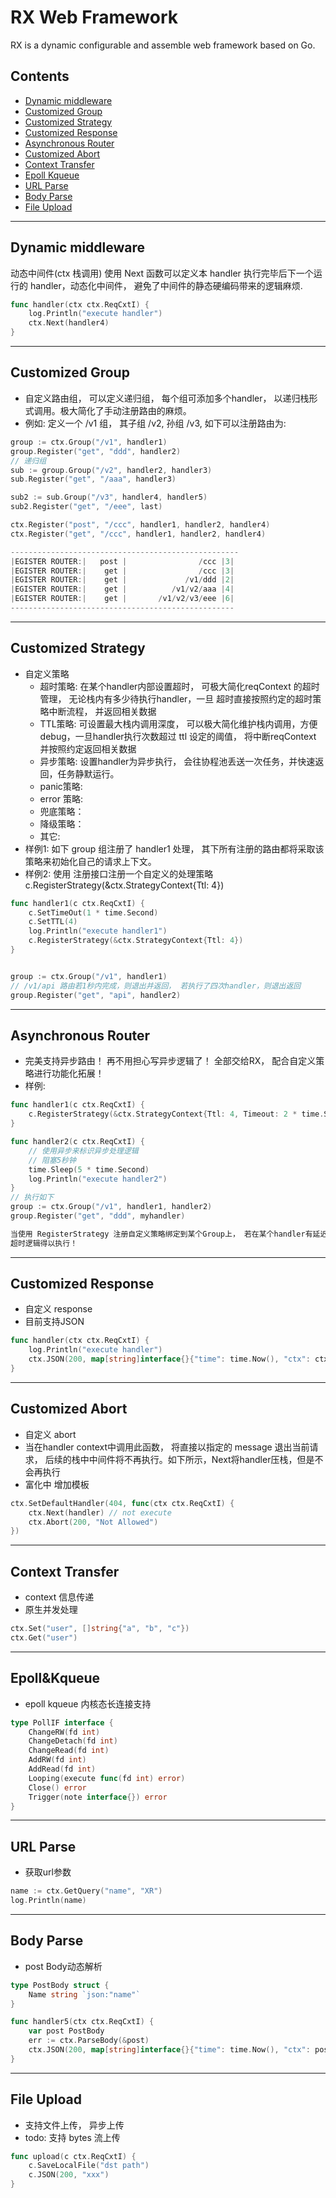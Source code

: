 # RX Web Framework

RX is a dynamic configurable and assemble web framework based on Go.


## Contents
- [Dynamic middleware](#Dynamic-middleware)
- [Customized Group](#Customized-Group)
- [Customized Strategy](#Customized-Strategy)
- [Customized Response](#Customized-Response)
- [Asynchronous Router](#Asynchronous-Router)
- [Customized Abort](#Customized-abort)
- [Context Transfer](#Context-Transfer)
- [Epoll Kqueue](#Epoll-Kqueue)
- [URL Parse](#URL-Parse)
- [Body Parse](#Body-Parse)
- [File Upload](#File-Upload)
---

## Dynamic middleware
动态中间件(ctx 栈调用)
使用 Next 函数可以定义本 handler 执行完毕后下一个运行的 handler，动态化中间件，
避免了中间件的静态硬编码带来的逻辑麻烦.

```go
func handler(ctx ctx.ReqCxtI) {
	log.Println("execute handler")
	ctx.Next(handler4)
}
```
---

## Customized Group
- 自定义路由组， 可以定义递归组， 每个组可添加多个handler， 以递归栈形式调用。极大简化了手动注册路由的麻烦。
- 例如: 定义一个 /v1 组， 其子组 /v2, 孙组 /v3, 如下可以注册路由为:
```go
group := ctx.Group("/v1", handler1)
group.Register("get", "ddd", handler2)
// 递归组
sub := group.Group("/v2", handler2, handler3)
sub.Register("get", "/aaa", handler3)

sub2 := sub.Group("/v3", handler4, handler5)
sub2.Register("get", "/eee", last)

ctx.Register("post", "/ccc", handler1, handler2, handler4)
ctx.Register("get", "/ccc", handler1, handler2, handler4)

---------------------------------------------------
|EGISTER ROUTER:|   post |                /ccc |3| 
|EGISTER ROUTER:|    get |                /ccc |3| 
|EGISTER ROUTER:|    get |             /v1/ddd |2| 
|EGISTER ROUTER:|    get |          /v1/v2/aaa |4| 
|EGISTER ROUTER:|    get |       /v1/v2/v3/eee |6| 
--------------------------------------------------
```
---

## Customized Strategy
- 自定义策略
  - 超时策略: 在某个handler内部设置超时， 可极大简化reqContext 的超时管理， 无论栈内有多少待执行handler，一旦
  超时直接按照约定的超时策略中断流程， 并返回相关数据 
  - TTL策略: 可设置最大栈内调用深度， 可以极大简化维护栈内调用，方便debug，一旦handler执行次数超过 ttl 设定的阈值，
  将中断reqContext 并按照约定返回相关数据
  - 异步策略: 设置handler为异步执行， 会往协程池丢送一次任务，并快速返回，任务静默运行。
  - panic策略: 
  - error 策略:
  - 兜底策略：
  - 降级策略：
  - 其它:
- 样例1: 如下 group 组注册了 handler1 处理， 其下所有注册的路由都将采取该策略来初始化自己的请求上下文。
- 样例2: 使用 注册接口注册一个自定义的处理策略 c.RegisterStrategy(&ctx.StrategyContext{Ttl: 4})
```go
func handler1(c ctx.ReqCxtI) {
	c.SetTimeOut(1 * time.Second)
	c.SetTTL(4)
	log.Println("execute handler1")
	c.RegisterStrategy(&ctx.StrategyContext{Ttl: 4})
}


group := ctx.Group("/v1", handler1)
// /v1/api 路由若1秒内完成，则退出并返回， 若执行了四次handler，则退出返回
group.Register("get", "api", handler2)
```
---
## Asynchronous Router
- 完美支持异步路由！ 再不用担心写异步逻辑了！ 全部交给RX， 配合自定义策略进行功能化拓展！ 
- 样例:
```go
func handler1(c ctx.ReqCxtI) {
	c.RegisterStrategy(&ctx.StrategyContext{Ttl: 4, Timeout: 2 * time.Second, Async: true})
}

func handler2(c ctx.ReqCxtI) {
	// 使用异步来标识异步处理逻辑
	// 阻塞5秒钟
	time.Sleep(5 * time.Second)
	log.Println("execute handler2")
}
// 执行如下 
group := ctx.Group("/v1", handler1, handler2)
group.Register("get", "ddd", myhandler)

当使用 RegisterStrategy 注册自定义策略绑定到某个Group上， 若在某个handler有延迟逻辑，使用异步可以轻便的让
超时逻辑得以执行！ 
```


---
## Customized Response
- 自定义 response
- 目前支持JSON
```go
func handler(ctx ctx.ReqCxtI) {
	log.Println("execute handler")
	ctx.JSON(200, map[string]interface{}{"time": time.Now(), "ctx": ctx.Get("user")})
}
```
---

## Customized Abort
- 自定义 abort
- 当在handler context中调用此函数， 将直接以指定的 message 退出当前请求， 后续的栈中中间件将不再执行。如下所示，Next将handler压栈，但是不会再执行
- 富化中 增加模板
```go
ctx.SetDefaultHandler(404, func(ctx ctx.ReqCxtI) {
    ctx.Next(handler) // not execute
    ctx.Abort(200, "Not Allowed")
})
```
---

## Context Transfer
- context 信息传递
- 原生并发处理
```go
ctx.Set("user", []string{"a", "b", "c"})
ctx.Get("user")
```
----

## Epoll&Kqueue
- epoll kqueue 内核态长连接支持
```go
type PollIF interface {
	ChangeRW(fd int)
	ChangeDetach(fd int)
	ChangeRead(fd int)
	AddRW(fd int)
	AddRead(fd int)
	Looping(execute func(fd int) error)
	Close() error
	Trigger(note interface{}) error
}
```
---

## URL Parse
- 获取url参数
```go
name := ctx.GetQuery("name", "XR")
log.Println(name)
```

---

## Body Parse
- post Body动态解析
```go
type PostBody struct {
	Name string `json:"name"`
}

func handler5(ctx ctx.ReqCxtI) {
	var post PostBody
	err := ctx.ParseBody(&post)
	ctx.JSON(200, map[string]interface{}{"time": time.Now(), "ctx": post.Name})
}
```

---

## File Upload
- 支持文件上传， 异步上传
- todo: 支持 bytes 流上传
```go
func upload(c ctx.ReqCxtI) {
	c.SaveLocalFile("dst path")
	c.JSON(200, "xxx")
}
```